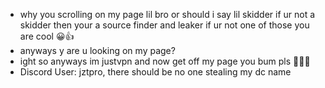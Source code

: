 - why you scrolling on my page lil bro or should i say lil skidder if ur not a skidder then your a source finder and leaker if ur not one of those you are cool 😀👍
- anyways y are u looking on my page?
- ight so anyways im justvpn and now get off my page you bum pls 🙏🙏😭
- Discord User: jztpro, there should be no one stealing my dc name
